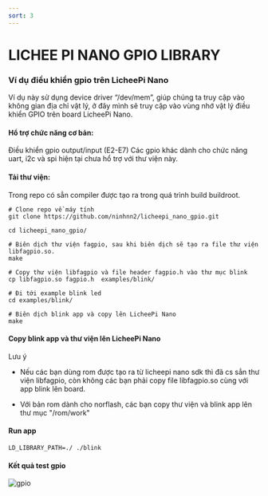 ```yaml
---
sort: 3
---
```

# LICHEE PI NANO GPIO LIBRARY

### Ví dụ điều khiển gpio trên LicheePi Nano
Ví dụ này sử dụng device driver “/dev/mem”, giúp chúng ta truy cập vào không gian địa chỉ vật lý, ở đây mình sẽ truy cập vào vùng nhớ vật lý điều khiển GPIO trên board LicheePi Nano.

#### Hổ trợ chức năng cơ bản:
Điều khiển gpio output/input (E2-E7)
Các gpio khác dành cho chức năng uart, i2c và spi hiện tại chưa hổ trợ với thư viện này.

#### Tải thư viện:
Trong repo có sẳn compiler được tạo ra trong quá trình build buildroot.

```shell
# Clone repo về máy tính
git clone https://github.com/ninhnn2/licheepi_nano_gpio.git

cd licheepi_nano_gpio/

# Biên dịch thư viện fagpio, sau khi biên dịch sẽ tạo ra file thư viện libfagpio.so.
make

# Copy thư viện libfagpio và file header fagpio.h vào thư mục blink
cp libfagpio.so fagpio.h  examples/blink/

# Đi tới example blink led
cd examples/blink/

# Biên dịch blink app và copy lên LicheePi Nano
make
```
#### Copy blink app và thư viện lên LicheePi Nano
Lưu ý

- Nếu các bạn dùng rom được tạo ra từ licheepi nano sdk thì đã cs sẳn thư viện libfagpio, còn không các bạn phải copy file libfagpio.so cùng với app blink lên board.

- Với bản rom dành cho norflash, các bạn copy thư viện và blink app lên thư mục "/rom/work"

#### Run app

```shell
LD_LIBRARY_PATH=./ ./blink
```

#### Kết quả test gpio

![gpio](https://user-images.githubusercontent.com/41134638/131280433-b473e640-51d3-4ea8-a563-22d0e42955bf.png)

